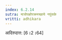 ```yaml
---
index: 6.2.14
sutra: मात्रोपज्ञोपक्रमच्छाये नपुंसके
vritti: adhikara
---
```


 आदिरुदात्त: [6।2।64] 